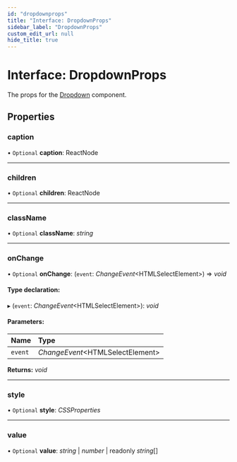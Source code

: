 ```yaml
---
id: "dropdownprops"
title: "Interface: DropdownProps"
sidebar_label: "DropdownProps"
custom_edit_url: null
hide_title: true
---
```


# Interface: DropdownProps

The props for the [Dropdown](../functions/dropdown.md) component.

## Properties

### caption

• `Optional` **caption**: ReactNode

___

### children

• `Optional` **children**: ReactNode

___

### className

• `Optional` **className**: *string*

___

### onChange

• `Optional` **onChange**: (`event`: *ChangeEvent*<HTMLSelectElement\>) => *void*

#### Type declaration:

▸ (`event`: *ChangeEvent*<HTMLSelectElement\>): *void*

#### Parameters:

Name | Type |
:------ | :------ |
`event` | *ChangeEvent*<HTMLSelectElement\> |

**Returns:** *void*

___

### style

• `Optional` **style**: *CSSProperties*

___

### value

• `Optional` **value**: *string* \| *number* \| readonly *string*[]
